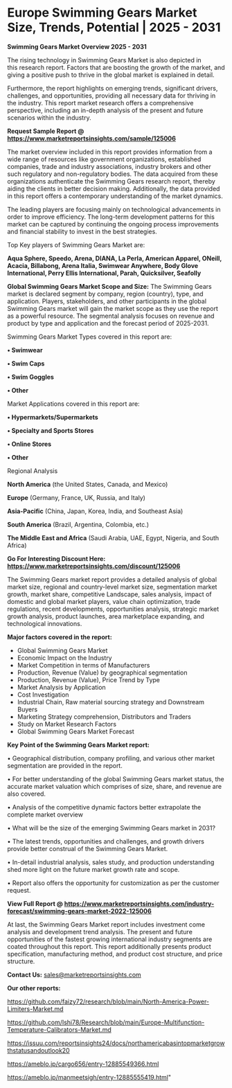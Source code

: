 # Europe Swimming Gears Market Size, Trends, Potential | 2025 - 2031

<Strong> Swimming Gears Market Overview 2025 - 2031</strong>

The rising technology in Swimming Gears Market is also depicted in this research report. Factors that are boosting the growth of the market, and giving a positive push to thrive in the global market is explained in detail.

Furthermore, the report highlights on emerging trends, significant drivers, challenges, and opportunities, providing all necessary data for thriving in the industry. This report market research offers a comprehensive perspective, including an in-depth analysis of the present and future scenarios within the industry.

<strong>Request Sample Report @ <a href=https://www.marketreportsinsights.com/sample/125006>https://www.marketreportsinsights.com/sample/125006</a></strong>

The market overview included in this report provides information from a wide range of resources like government organizations, established companies, trade and industry associations, industry brokers and other such regulatory and non-regulatory bodies. The data acquired from these organizations authenticate the Swimming Gears research report, thereby aiding the clients in better decision making. Additionally, the data provided in this report offers a contemporary understanding of the market dynamics.

The leading players are focusing mainly on technological advancements in order to improve efficiency. The long-term development patterns for this market can be captured by continuing the ongoing process improvements and financial stability to invest in the best strategies.

Top Key players of Swimming Gears Market are:

<strong>Aqua Sphere, Speedo, Arena, DIANA, La Perla, American Apparel, ONeill, Acacia, Billabong, Arena Italia, Swimwear Anywhere, Body Glove International, Perry Ellis International, Parah, Quicksilver, Seafolly</strong>

<strong><b>Global Swimming Gears Market Scope and Size:</b></strong>
The Swimming Gears market is declared segment by company, region (country), type, and application. Players, stakeholders, and other participants in the global Swimming Gears market will gain the market scope as they use the report as a powerful resource. The segmental analysis focuses on revenue and product by type and application and the forecast period of 2025-2031.

Swimming Gears Market Types covered in this report are:

<strong>• Swimwear

• Swim Caps

• Swim Goggles

• Other</strong>

Market Applications covered in this report are:

<strong>• Hypermarkets/Supermarkets

• Specialty and Sports Stores

• Online Stores

• Other</strong> 

Regional Analysis

<strong>North America</strong> (the United States, Canada, and Mexico)

<strong>Europe</strong> (Germany, France, UK, Russia, and Italy)

<strong>Asia-Pacific</strong> (China, Japan, Korea, India, and Southeast Asia)

<strong>South America</strong> (Brazil, Argentina, Colombia, etc.)

<strong>The Middle East and Africa</strong> (Saudi Arabia, UAE, Egypt, Nigeria, and South Africa)

<strong>Go For Interesting Discount Here: <a href=https://www.marketreportsinsights.com/discount/125006>https://www.marketreportsinsights.com/discount/125006</a></strong>

The Swimming Gears market report provides a detailed analysis of global market size, regional and country-level market size, segmentation market growth, market share, competitive Landscape, sales analysis, impact of domestic and global market players, value chain optimization, trade regulations, recent developments, opportunities analysis, strategic market growth analysis, product launches, area marketplace expanding, and technological innovations.

<strong><b>Major factors covered in the report:</b></strong>
<ul>
  <li>Global Swimming Gears Market </li>
  <li>Economic Impact on the Industry</li>
  <li>Market Competition in terms of Manufacturers</li>
  <li>Production, Revenue (Value) by geographical segmentation</li>
  <li>Production, Revenue (Value), Price Trend by Type</li>
  <li>Market Analysis by Application</li>
  <li>Cost Investigation</li>
  <li>Industrial Chain, Raw material sourcing strategy and Downstream Buyers</li>
  <li>Marketing Strategy comprehension, Distributors and Traders</li>
  <li>Study on Market Research Factors</li>
  <li>Global Swimming Gears Market Forecast</li>
</ul>

<strong><b>Key Point of the Swimming Gears Market report:</b></strong>

• Geographical distribution, company profiling, and various other market segmentation are provided in the report.

• For better understanding of the global Swimming Gears market status, the accurate market valuation which comprises of size, share, and revenue are also covered.

• Analysis of the competitive dynamic factors better extrapolate the complete market overview

• What will be the size of the emerging Swimming Gears market in 2031?

• The latest trends, opportunities and challenges, and growth drivers provide better construal of the Swimming Gears Market.

• In-detail industrial analysis, sales study, and production understanding shed more light on the future market growth rate and scope.

• Report also offers the opportunity for customization as per the customer request.

<strong><b>View Full Report @ <a href=https://www.marketreportsinsights.com/industry-forecast/swimming-gears-market-2022-125006>https://www.marketreportsinsights.com/industry-forecast/swimming-gears-market-2022-125006</a></b></strong>


At last, the Swimming Gears Market report includes investment come analysis and development trend analysis. The present and future opportunities of the fastest growing international industry segments are coated throughout this report. This report additionally presents product specification, manufacturing method, and product cost structure, and price structure.

<strong>Contact Us:</strong>
sales@marketreportsinsights.com

<strong>Our other reports:</strong>

<a href=https://github.com/faizy72/research/blob/main/North-America-Power-Limiters-Market.md>https://github.com/faizy72/research/blob/main/North-America-Power-Limiters-Market.md</a>

<a href=https://github.com/Ishi78/Research/blob/main/Europe-Multifunction-Temperature-Calibrators-Market.md>https://github.com/Ishi78/Research/blob/main/Europe-Multifunction-Temperature-Calibrators-Market.md</a>

<a href=https://issuu.com/reportsinsights24/docs/northamericabasintopmarketgrowthstatusandoutlook20>https://issuu.com/reportsinsights24/docs/northamericabasintopmarketgrowthstatusandoutlook20</a>

<a href=https://ameblo.jp/cargo656/entry-12885549366.html>https://ameblo.jp/cargo656/entry-12885549366.html</a>

<a href=https://ameblo.jp/manmeetsigh/entry-12885555419.html>https://ameblo.jp/manmeetsigh/entry-12885555419.html</a>"
